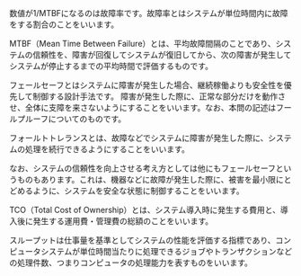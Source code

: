 数値が1/MTBFになるのは故障率です。故障率とはシステムが単位時間内に故障をする割合のことをいいます。

MTBF（Mean Time Between Failure）とは、平均故障間隔のことであり、システムの信頼性を、障害が回復してシステムが復旧してから、次の障害が発生してシステムが停止するまでの平均時間で評価するものです。

フェールセーフとはシステムに障害が発生した場合、継続稼働よりも安全性を優先して制御する設計手法です。
障害が発生した際に、正常な部分だけを動作させ、全体に支障を来さないようにすることをいいます。なお、本問の記述はフールプルーフについてのものです。

フォールトトレランスとは、故障などでシステムに障害が発生した際に、システムの処理を続行できるようにすることをいいます。

なお、システムの信頼性を向上させる考え方としては他にもフェールセーフというものもあります。これは、機器などに故障が発生した際に、被害を最小限にとどめるように、システムを安全な状態に制御することをいいます。

TCO（Total Cost of Ownership）とは、システム導入時に発生する費用と、導入後に発生する運用費・管理費の総額のことをいいます。

スループットは仕事量を基準としてシステムの性能を評価する指標であり、コンピュータシステムが単位時間当たりに処理できるジョブやトランザクションなどの処理件数、つまりコンピュータの処理能力を表すものをいいます。